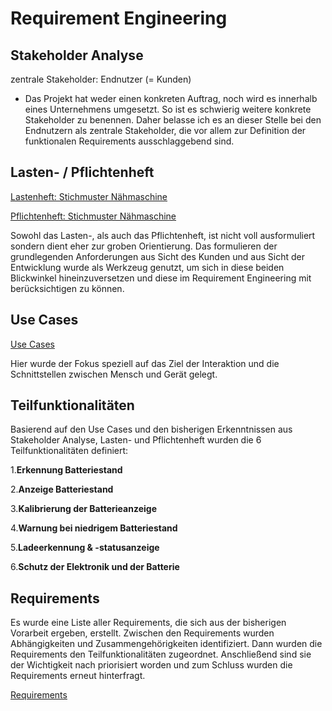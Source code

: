 # Requirement Engineering

## Stakeholder Analyse

zentrale Stakeholder: Endnutzer (= Kunden)

* Das Projekt hat weder einen konkreten Auftrag, noch wird es innerhalb eines Unternehmens umgesetzt. So ist es
  schwierig weitere konkrete Stakeholder zu benennen. Daher belasse ich es an dieser Stelle bei den Endnutzern als
  zentrale Stakeholder, die vor allem zur Definition der funktionalen Requirements ausschlaggebend sind.

## Lasten- / Pflichtenheft

[Lastenheft:  Stichmuster Nähmaschine](/Requirement_Engineering/Lastenheft.md)

[Pflichtenheft: Stichmuster Nähmaschine](/Requirement_Engineering/Pflichtenheft.md)

Sowohl das Lasten-, als auch das Pflichtenheft, ist nicht voll ausformuliert sondern dient eher zur groben Orientierung.
Das formulieren der grundlegenden Anforderungen aus Sicht des Kunden und aus Sicht der Entwicklung wurde als Werkzeug
genutzt, um sich in diese beiden Blickwinkel hineinzuversetzen und diese im Requirement Engineering mit berücksichtigen
zu können.

## Use Cases

[Use Cases](./referenziert/Requirement_Engineering/Use_cases.md)

Hier wurde der Fokus speziell auf das Ziel der Interaktion und die Schnittstellen zwischen Mensch und Gerät gelegt.

## Teilfunktionalitäten

Basierend auf den Use Cases und den bisherigen Erkenntnissen aus Stakeholder Analyse, Lasten- und Pflichtenheft wurden
die 6 Teilfunktionalitäten definiert:

1.**Erkennung Batteriestand**

2.**Anzeige Batteriestand**

3.**Kalibrierung der Batterieanzeige**

4.**Warnung bei niedrigem Batteriestand**

5.**Ladeerkennung & -statusanzeige**

6.**Schutz der Elektronik und der Batterie**

## Requirements

Es wurde eine Liste aller Requirements, die sich aus der bisherigen Vorarbeit ergeben, erstellt. Zwischen den
Requirements wurden Abhängigkeiten und Zusammengehörigkeiten identifiziert. Dann wurden die Requirements den
Teilfunktionalitäten zugeordnet. Anschließend sind sie der Wichtigkeit nach priorisiert worden und zum Schluss wurden
die Requirements erneut hinterfragt.

[Requirements](Requirements.md)
